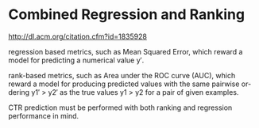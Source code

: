 # Combined Regression and Ranking

http://dl.acm.org/citation.cfm?id=1835928

regression based metrics, such as Mean Squared Error, which reward a model for predicting a numerical value y′.

rank-based metrics, such as Area under the ROC curve (AUC), which reward a model for producing predicted values with the same pairwise or- dering y1′ > y2′ as the true values y1 > y2 for a pair of given examples.

CTR prediction must be performed with both ranking and regression performance in mind.

